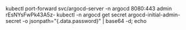 kubectl port-forward svc/argocd-server -n argocd 8080:443
admin
rEsNYsFwPk43A5z-
kubectl -n argocd get secret argocd-initial-admin-secret -o jsonpath="{.data.password}" | base64 -d; echo
